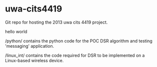 uwa-cits4419
============

Git repo for hosting the 2013 uwa cits 4419 project.

hello world

/python/ contains the python code for the POC DSR algorithm and testing 'messaging' application.

/linux_int/ contains the code required for DSR to be implemented on a Linux-based wireless device.
